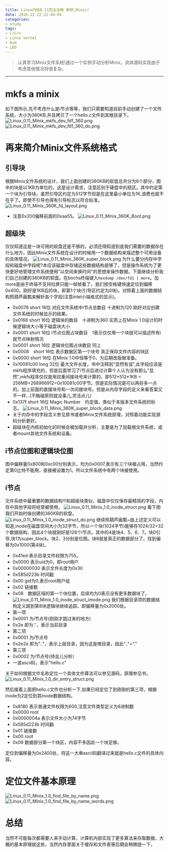 ```yaml
---
title: Linux内核0.11完全注释 来吧,Minix!
date: 2016-12-22 22:44:04
categories:
- study
tags:
- C/C++
- Linux kernel
- Asm
- LDD
---
```


> 认真学习Minix文件系统!通过一个实例手动分析Minix。具体源码实现由于考虑其他情况将很复杂。

-------------------------

# mkfs a minix
如下图所示,先不考虑什么是i节点等等，我们只需要知道目前手动创建了一个文件系统，大小为360KB,并且拷贝了一个hello.c文件到其根目录下。
![Linux_0.11_Minix_mkfs_dev_fd1_360.png](/images/Linux_0.11_Minix_mkfs_dev_fd1_360.png)
![Linux_0.11_Minix_mkfs_dev_fd1_360_do.png](/images/Linux_0.11_Minix_mkfs_dev_fd1_360_do.png)

# 再来简介Minix文件系统格式  
## 引导块
根据Minix文件系统的设计，我们上面创建的360KB的软盘总共分为6个部分，图中的块是以1KB为单位的，这是设计需求，注意区别于硬盘中的扇区。其中约定第一个块为引导块，虽然引导区约定为512字节但是在这里最小单位为1K,浪费也就不在乎了。即使不引导也得有引导标志以符合标准。
![Linux_0.11_Minix_360K_fd_layout.png](/images/Linux_0.11_Minix_360K_fd_layout.png)
- 注意0x200偏移前面的0xaa55。
![Linux_0.11_Minix_360K_Boot.png](/images/Linux_0.11_Minix_360K_Boot.png)
## 超级块
仅仅知道这是一块可用的软盘还是不够的，必须还得知道到底我们需要的数据存在什么地方。因此Minix文件系统在设计的时候用一个数据结构来描述整个可用设备的具体情况。
![Linux_0.11_Minix_360K_super_block.png](/images/Linux_0.11_Minix_360K_super_block.png)
为什么要分内存中字段和磁盘中字段呢?本应该磁盘中存储这些数据结构是够了，但是操作系统为了更快更好地管理文件系统便用"以空间来换时间"的思想来操作数据。下面继续分析我们自己创建的360KB的软盘。在bochs终端键入`hexdump /dev/fd1 | more`。加more是由于终端不支持拉屏只能一帧帧看了。我们按空格键快速定位到偏移0x400。刚好是1KB后的块，即第1个块(引导区约定为0块)。对照着上面的数据结构照葫芦画瓢来解析各个字段(注意intel小端格式的显示)。
- 0x0078 short 16位 对应文件系统中i节点总数目 十进制为120 刚好对应创建文件系统的时候显示的结果。
- 0x0168 short 16位 逻辑块的数目　十进制为360 实质上在Minix 1.0设计的时候逻辑块大小等于磁盘块大小
- 0x0001 short 16位 i节点位图占块数目　1表示仅仅用一个块就可以描述所有i就节点映射情况
- 0x0001 short 16位 逻辑块位图占块数目 同上
- 0x0008　short 16位 表示数据区第一个块号 真正保存文件内容的块区
- 0x0000 short 16位 在Minix 1.0中恒等于0，为后期改版做准备。
- 0x10081c00 long 32位 最大文件长度，书中注释到"显然有误",此字段应该是mkfs程序填充的，但是后面学习了i节点后进过计算个人认为没有那么"显然",mkfs程序仅仅是用双重间接块号来计算的，即512\*512\*1KB = 256MB=268966912=0x10081c00字节。但是实际情况是可以再存多一点的。加上前面的直接块号和一次间接块号。但是从内存字段的定义来看答案又不一样...(不触碰原则就没事儿,灵活点儿)
- 0x137f short 16位 Magic Number　约定值，类似于本版本文件系统的标志。
![Linux_0.11_Minix_360K_super_block_data.png](/images/Linux_0.11_Minix_360K_super_block_data.png)
- 关于内存中的字段含义参见原书或者Minix文件系统原理，对照着功能实现源码分析更好。
- 超级块在内核初始化的时候会被加载并分析，主要是为了加载根文件系统，或者mount其他文件系统和设备。

## i节点位图和逻辑块位图
图中偏移量0x800和0xc00分别表示，均为0x0007,表示有三个块被占用，当然约定第0比特不能用，直接被设置为1。所以文件系统中有两个块被使用。
## i节点
文件系统中最重要的数据结构!!!和超级块类似，磁盘中仅仅保存最精简的字段，内存中其他字段将经常被使用。
![Linux_0.11_Minix_1.0_inode_struct.png](/images/Linux_0.11_Minix_1.0_inode_struct.png)
看下图我们开始时候创建的360KB的软盘。
![Linux_0.11_Minix_1.0_inode_struct_do.png](/images/Linux_0.11_Minix_1.0_inode_struct_do.png)
继续照葫芦画瓢~由上述定义可以知道,inode在磁盘空间大小为32字节，所以一个块(1024字节)能够存1024/32=32个数据结构，因此4个块就刚好是128个i节点。其中的4是块4、5、6、7。块0引导,块1为super_block。块2、3分别是位图。块8就是真正的数据部分了。找到偏移为0x1000(第4块)。
- 0x41ed 表示目录文件权限为755。
- 0x0000 表示uid为0，即root用户
- 0x00000030 表示文件长度为0x30
- 0x585d223b 时间戳
- 0x00 gid为0,表示root用户组
- 0x02 链接数
- 0x08　数据区域的第一个块位置，后续均为0表示没有更多数据块了。 
![Linux_0.11_Minix_1.0_inode_struct_imode.png](/images/Linux_0.11_Minix_1.0_inode_struct_imode.png)
我们根据目录项的数据结构定义跳到第8块逻辑块继续追踪。即偏移量为0x2000处。
- 第一项
 - 0x0001 为i节点号(刚刚才跳过来的地方)
 - 0x2e 即为'.'，表示当前目录
- 第二项
 - 0x0001 为i节点号
 - 0x2e2e 即为".."，表示上层目录，因为这是根目录，因此".."="."
- 第三项
 - 0x0002 为i节点号(待会儿分析）
 - 一波ascii码，表示"hello.c"


关于如何根据文件名称定位一个具体文件算法可以参见源码，原理参见书。
![Linux_0.11_Minix_1.0_dir_entry_struct.png](/images/Linux_0.11_Minix_1.0_dir_entry_struct.png)

然后接着上面把hello.c文件也分析一下,如果已经定位了到刚刚的第三项，根据inode为2定位到其inode数据结构。
- 0x8180 表示普通文件权限为600,注意文件类型定义为8进制数
- 0x0000 root
- 0x0000004a 表示文件大小为74字节
- 0x585d223b 时间戳
- 0x01 链接数
- 0x00 root
- 0x09 数据部分第一个块区，内容不多因此一个块足够。


定位到偏移量为0x2400处，将这一大串ascii码翻译过来就是hello.c文件的具体内容。

# 定位文件基本原理
![Linux_0.11_Minix_1.0_find_file_by_name.png](/images/Linux_0.11_Minix_1.0_find_file_by_name.png)
![Linux_0.11_Minix_1.0_find_file_by_name_words.png](/images/Linux_0.11_Minix_1.0_find_file_by_name_words.png)

# 总结
当然不可能每次都需要人来手动计算，计算机内部实现了更多算法来存取数据，大概的基本原理就这些，当然内存里面关于缓存和文件表等后期会稍微提一下。
